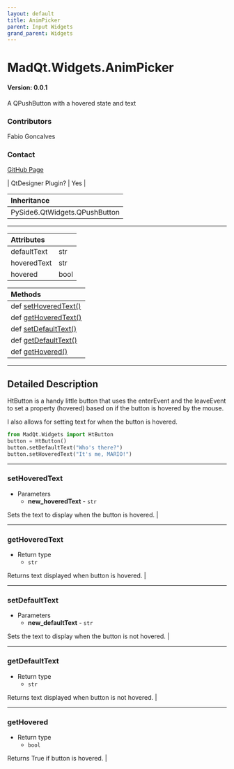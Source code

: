 ```yaml
---
layout: default
title: AnimPicker
parent: Input Widgets
grand_parent: Widgets
---
```


# MadQt.Widgets.AnimPicker
#### Version: 0.0.1
A QPushButton with a hovered state and text

### Contributors
Fabio Goncalves

### Contact
[GitHub Page](https://github.com/MadPonyInteractive)

| QtDesigner Plugin? | Yes |

| Inheritance                   |
|:------------------------------|
| PySide6.QtWidgets.QPushButton |

***

| Attributes    |      |
|:--------------|:-----|
| defaultText   | str  |
| hoveredText   | str  |
| hovered       | bool |

| Methods |
|:----------|
|def [setHoveredText()](HtButton.html#sethoveredtext)|
|def [getHoveredText()](HtButton.html#gethoveredtext)|
|def [setDefaultText()](HtButton.html#setdefaulttext)|
|def [getDefaultText()](HtButton.html#getdefaulttext)|
|def [getHovered()](HtButton.html#gethovered)|

***

## Detailed Description
HtButton is a handy little button that uses the enterEvent and the leaveEvent
to set a property (hovered) based on if the button is hovered by the mouse.

I also allows for setting text for when the button is hovered.

```python
from MadQt.Widgets import HtButton
button = HtButton()
button.setDefaultText("Who's there?")
button.setHoveredText("It's me, MARIO!")
```

***

### setHoveredText
* Parameters
    * **new_hoveredText** - `str`

Sets the text to display when the button is hovered. |

***

### getHoveredText
* Return type
    * `str`

Returns text displayed when button is hovered. |

***

### setDefaultText
* Parameters
    * **new_defaultText** - `str`

Sets the text to display when the button is not hovered. |

***

### getDefaultText
* Return type
    * `str`

Returns text displayed when button is not hovered. |

***

### getHovered
* Return type
    * `bool`

Returns True if button is hovered. |

